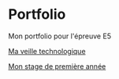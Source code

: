 <h1>Portfolio</h1>
Mon portfolio pour l'épreuve E5

<!-- Lien en HTML vers la page Veille.md-->
<a href="Veille">Ma veille technologique</a>
                            
<!-- Lien en markdown vers la page Veille.md -->
<!--[Ma veille technologique](Veille.md)-->

<a href="Stage">Mon stage de première année</a>

